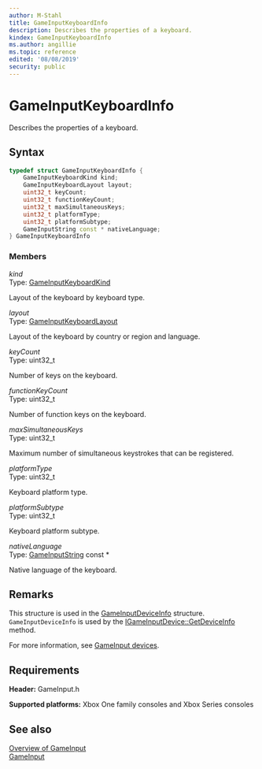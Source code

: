```yaml
---
author: M-Stahl
title: GameInputKeyboardInfo
description: Describes the properties of a keyboard.
kindex: GameInputKeyboardInfo
ms.author: angillie
ms.topic: reference
edited: '08/08/2019'
security: public
---
```


# GameInputKeyboardInfo  

Describes the properties of a keyboard. 

<a id="syntaxSection"></a>

## Syntax  
  
```cpp
typedef struct GameInputKeyboardInfo {  
    GameInputKeyboardKind kind;  
    GameInputKeyboardLayout layout;  
    uint32_t keyCount;  
    uint32_t functionKeyCount;  
    uint32_t maxSimultaneousKeys;  
    uint32_t platformType;  
    uint32_t platformSubtype;  
    GameInputString const * nativeLanguage;  
} GameInputKeyboardInfo  
```
  
<a id="membersSection"></a>

### Members  
  
*kind*  
Type: [GameInputKeyboardKind](../enums/gameinputkeyboardkind.md)  
  
Layout of the keyboard by keyboard type.  
  
*layout*  
Type: [GameInputKeyboardLayout](../enums/gameinputkeyboardlayout.md)  
  
Layout of the keyboard by country or region and language. 
  
*keyCount*  
Type: uint32_t  
  
Number of keys on the keyboard.  
  
*functionKeyCount*  
Type: uint32_t  
  
Number of function keys on the keyboard.  
  
*maxSimultaneousKeys*  
Type: uint32_t  
  
Maximum number of simultaneous keystrokes that can be registered.  
  
*platformType*  
Type: uint32_t  
  
Keyboard platform type.  
  
*platformSubtype*  
Type: uint32_t  
  
Keyboard platform subtype.  
  
*nativeLanguage*  
Type: [GameInputString](gameinputstring.md) const *  
  
Native language of the keyboard.  
  
<a id="remarksSection"></a>

## Remarks  

This structure is used in the [GameInputDeviceInfo](gameinputdeviceinfo.md) structure. `GameInputDeviceInfo` is used by the [IGameInputDevice::GetDeviceInfo](../interfaces/igameinputdevice/methods/igameinputdevice_getdeviceinfo.md) method. 

For more information, see [GameInput devices](../../../../input/overviews/input-devices.md). 
  
<a id="requirementsSection"></a>

## Requirements  
  
**Header:** GameInput.h
  
**Supported platforms:** Xbox One family consoles and Xbox Series consoles  
  
<a id="seealsoSection"></a>

## See also  

[Overview of GameInput](../../../../input/overviews/input-overview.md)  
[GameInput](../gameinput_members.md)  
  